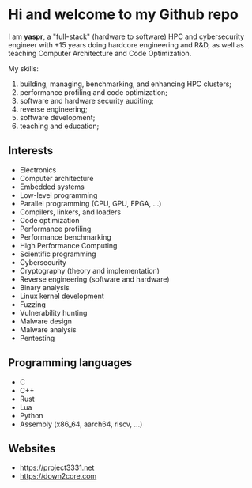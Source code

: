 # Hi and welcome to my Github repo

I am **yaspr**, a "full-stack" (hardware to software) HPC and cybersecurity engineer with +15 years doing hardcore engineering and R&D, as well as teaching Computer Architecture and Code Optimization.

My skills: 
  1) building, managing, benchmarking, and enhancing HPC clusters;
  2) performance profiling and code optimization;
  3) software and hardware security auditing;
  4) reverse engineering;
  5) software development;
  6) teaching and education;
     
## Interests
  - Electronics
  - Computer architecture
  - Embedded systems 
  - Low-level programming
  - Parallel programming (CPU, GPU, FPGA, ...)
  - Compilers, linkers, and loaders 
  - Code optimization
  - Performance profiling
  - Performance benchmarking
  - High Performance Computing
  - Scientific programming
  - Cybersecurity
  - Cryptography (theory and implementation)
  - Reverse engineering (software and hardware)
  - Binary analysis
  - Linux kernel development
  - Fuzzing
  - Vulnerability hunting
  - Malware design
  - Malware analysis
  - Pentesting

## Programming languages
  - C
  - C++
  - Rust
  - Lua
  - Python
  - Assembly (x86_64, aarch64, riscv, ...)
    
## Websites
  - https://project3331.net
  - https://down2core.com
